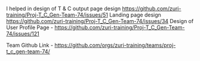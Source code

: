 I helped in design of T & C output page design	https://github.com/zuri-training/Proj-T_C_Gen-Team-74/issues/51
Landing page design	https://github.com/zuri-training/Proj-T_C_Gen-Team-74/issues/34
Design of User Profile Page - https://github.com/zuri-training/Proj-T_C_Gen-Team-74/issues/121 



Team Github Link - https://github.com/orgs/zuri-training/teams/proj-t_c_gen-team-74/